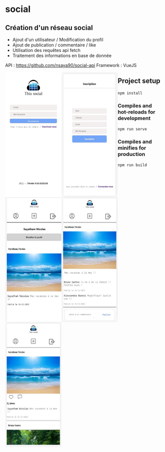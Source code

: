 # social

## Création d'un réseau social 

- Ajout d'un utilisateur / Modification du profil
- Ajout de publication / commentaire / like
- Utilisation des requêtes api fetch
- Traitement des informations en base de donnée

API : https://github.com/nsaya90/social-api
Framework : VueJS

<img align="left" src="img/1.home.JPG" width="180" height="400">
<img align="left" src="img/3.register.JPG" width="180" height="400">
<img align="left" src="img/4.profil.JPG" width="180" height="400">
<img align="left" src="img/6.comment.JPG" width="180" height="400">
<img align="left" src="img/6.post-thread.JPG" width="180" height="400">




## Project setup
```
npm install
```

### Compiles and hot-reloads for development
```
npm run serve
```

### Compiles and minifies for production
```
npm run build
```

